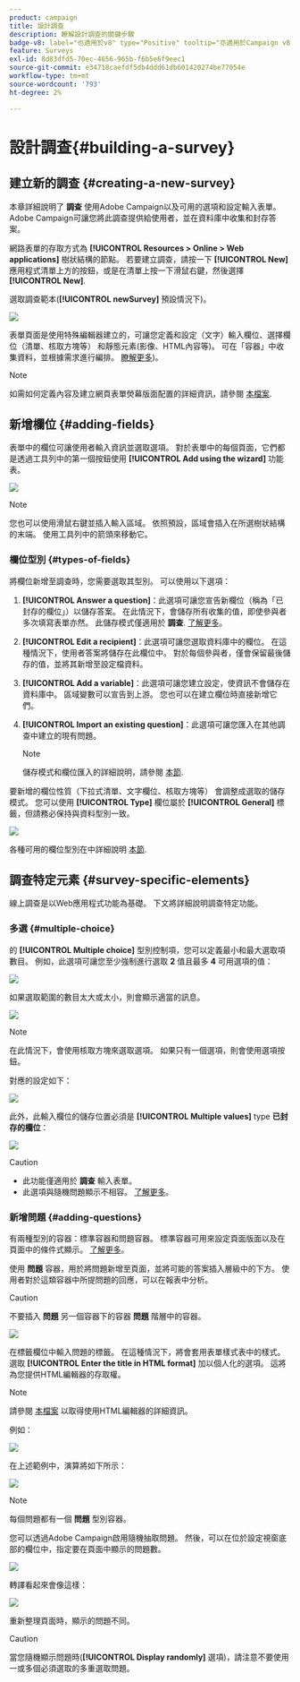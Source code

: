 ```yaml
---
product: campaign
title: 設計調查
description: 瞭解設計調查的關鍵步驟
badge-v8: label="也適用於v8" type="Positive" tooltip="亦適用於Campaign v8"
feature: Surveys
exl-id: 8d83dfd5-70ec-4656-965b-f6b5e6f9eec1
source-git-commit: e34718caefdf5db4ddd61db601420274be77054e
workflow-type: tm+mt
source-wordcount: '793'
ht-degree: 2%

---
```


# 設計調查{#building-a-survey}



## 建立新的調查 {#creating-a-new-survey}

本章詳細說明了 **調查** 使用Adobe Campaign以及可用的選項和設定輸入表單。 Adobe Campaign可讓您將此調查提供給使用者，並在資料庫中收集和封存答案。

網路表單的存取方式為 **[!UICONTROL Resources > Online > Web applications]** 樹狀結構的節點。 若要建立調查，請按一下 **[!UICONTROL New]** 應用程式清單上方的按鈕，或是在清單上按一下滑鼠右鍵，然後選擇 **[!UICONTROL New]**.

選取調查範本(**[!UICONTROL newSurvey]** 預設情況下)。

![](assets/s_ncs_admin_survey_select_template.png)

表單頁面是使用特殊編輯器建立的，可讓您定義和設定（文字）輸入欄位、選擇欄位（清單、核取方塊等） 和靜態元素(影像、HTML內容等)。 可在「容器」中收集資料，並根據需求進行編排。 [瞭解更多](#adding-questions))。

>[!NOTE]
>
>如需如何定義內容及建立網頁表單熒幕版面配置的詳細資訊，請參閱 [本檔案](../../web/using/about-web-forms.md).

## 新增欄位 {#adding-fields}

表單中的欄位可讓使用者輸入資訊並選取選項。 對於表單中的每個頁面，它們都是透過工具列中的第一個按鈕使用 **[!UICONTROL Add using the wizard]** 功能表。

![](assets/s_ncs_admin_survey_add_field_menu.png)

>[!NOTE]
>
>您也可以使用滑鼠右鍵並插入輸入區域。 依照預設，區域會插入在所選樹狀結構的末端。 使用工具列中的箭頭來移動它。

### 欄位型別 {#types-of-fields}

將欄位新增至調查時，您需要選取其型別。 可以使用以下選項：

1. **[!UICONTROL Answer a question]**：此選項可讓您宣告新欄位（稱為「已封存的欄位」）以儲存答案。 在此情況下，會儲存所有收集的值，即使參與者多次填寫表單亦然。 此儲存模式僅適用於 **調查**. [了解更多](../../surveys/using/managing-answers.md#storing-collected-answers)。
1. **[!UICONTROL Edit a recipient]**：此選項可讓您選取資料庫中的欄位。 在這種情況下，使用者答案將儲存在此欄位中。 對於每個參與者，僅會保留最後儲存的值，並將其新增至設定檔資料。
1. **[!UICONTROL Add a variable]**：此選項可讓您建立設定，使資訊不會儲存在資料庫中。 區域變數可以宣告到上游。 您也可以在建立欄位時直接新增它們。
1. **[!UICONTROL Import an existing question]**：此選項可讓您匯入在其他調查中建立的現有問題。

   >[!NOTE]
   >
   >儲存模式和欄位匯入的詳細說明，請參閱 [本節](../../surveys/using/managing-answers.md#storing-collected-answers).

要新增的欄位性質（下拉式清單、文字欄位、核取方塊等） 會調整成選取的儲存模式。 您可以使用 **[!UICONTROL Type]** 欄位屬於 **[!UICONTROL General]** 標籤，但請務必保持與資料型別一致。

![](assets/s_ncs_admin_survey_change_type.png)

各種可用的欄位型別在中詳細說明 [本節](../../web/using/about-web-forms.md).

## 調查特定元素 {#survey-specific-elements}

線上調查是以Web應用程式功能為基礎。 下文將詳細說明調查特定功能。

### 多選 {#multiple-choice}

的 **[!UICONTROL Multiple choice]** 型別控制項，您可以定義最小和最大選取項數目。 例如，此選項可讓您至少強制進行選取 **2** 值且最多 **4** 可用選項的值：

![](assets/s_ncs_admin_survey_multichoice_ex1.png)

如果選取範圍的數目太大或太小，則會顯示適當的訊息。

![](assets/s_ncs_admin_survey_multichoice_ex2.png)

>[!NOTE]
>
>在此情況下，會使用核取方塊來選取選項。 如果只有一個選項，則會使用選項按鈕。

對應的設定如下：

![](assets/s_ncs_admin_survey_multichoice_ex3.png)

此外，此輸入欄位的儲存位置必須是 **[!UICONTROL Multiple values]** type **已封存的欄位**：

![](assets/s_ncs_admin_survey_multiple_values_field.png)

>[!CAUTION]
>
>* 此功能僅適用於 **調查** 輸入表單。
>* 此選項與隨機問題顯示不相容。 [了解更多](#adding-questions)。

### 新增問題 {#adding-questions}

有兩種型別的容器：標準容器和問題容器。 標準容器可用來設定頁面版面以及在頁面中的條件式顯示。 [了解更多](../../web/using/about-web-forms.md)。

使用 **問題** 容器，用於將問題新增至頁面，並將可能的答案插入層級中的下方。 使用者對於這類容器中所提問題的回應，可以在報表中分析。

>[!CAUTION]
>
>不要插入 **問題** 另一個容器下的容器 **問題** 階層中的容器。

![](assets/s_ncs_admin_question_label.png)

在標籤欄位中輸入問題的標籤。 在這種情況下，將會套用表單樣式表中的樣式。 選取 **[!UICONTROL Enter the title in HTML format]** 加以個人化的選項。 這將為您提供HTML編輯器的存取權。

>[!NOTE]
>
>請參閱 [本檔案](../../web/using/about-web-forms.md) 以取得使用HTML編輯器的詳細資訊。

例如：

![](assets/s_ncs_admin_survey_containers_qu_arbo.png)

在上述範例中，演算將如下所示：

![](assets/s_ncs_admin_survey_containers_qu_ex.png)

>[!NOTE]
>
>每個問題都有一個 **問題** 型別容器。

您可以透過Adobe Campaign啟用隨機抽取問題。 然後，可以在位於設定視窗底部的欄位中，指定要在頁面中顯示的問題數。

![](assets/s_ncs_admin_survey_containers_qu_display.png)

轉譯看起來會像這樣：

![](assets/s_ncs_admin_survey_containers_qu_display_rendering.png)

重新整理頁面時，顯示的問題不同。

>[!CAUTION]
>
>當您隨機顯示問題時(**[!UICONTROL Display randomly]** 選項)，請注意不要使用一或多個必須選取的多重選取問題。
